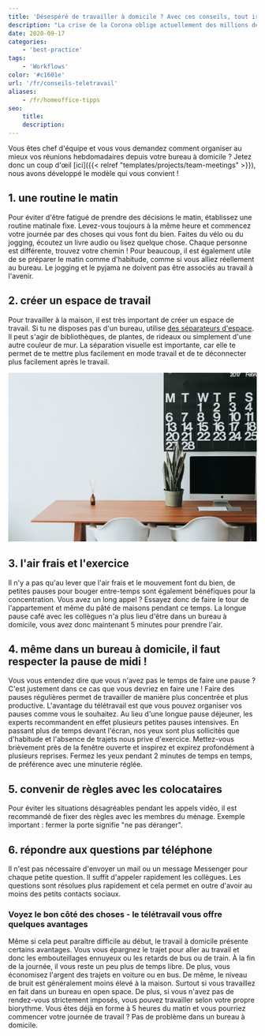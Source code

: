 ```yaml
---
title: 'Désespéré de travailler à domicile ? Avec ces conseils, tout ira bien ! | SeaTable'
description: "La crise de la Corona oblige actuellement des millions de personnes à travailler à domicile. Si certains s'adaptent facilement à cette nouvelle situation, beaucoup ont du mal à s'y faire. Vous aussi, vous ne savez pas vraiment comment commencer le matin ? Vous oubliez constamment votre pause déjeuner et mangez à la place vos sandwichs vite faits devant votre ordinateur ? Nous vous donnons de précieux conseils et vous présentons des avantages qui vous faciliteront certainement la tâche."
date: 2020-09-17
categories:
    - 'best-practice'
tags:
    - 'Workflows'
color: '#c1601e'
url: '/fr/conseils-teletravail'
aliases:
    - /fr/homeoffice-tipps
seo:
    title:
    description:
---
```


Vous êtes chef d'équipe et vous vous demandez comment organiser au mieux vos réunions hebdomadaires depuis votre bureau à domicile ? Jetez donc un coup d'œil [ici]({{< relref "templates/projects/team-meetings" >}}), nous avons développé le modèle qui vous convient !

## 1\. une routine le matin

Pour éviter d'être fatigué de prendre des décisions le matin, établissez une routine matinale fixe. Levez-vous toujours à la même heure et commencez votre journée par des choses qui vous font du bien. Faites du vélo ou du jogging, écoutez un livre audio ou lisez quelque chose. Chaque personne est différente, trouvez votre chemin ! Pour beaucoup, il est également utile de se préparer le matin comme d'habitude, comme si vous alliez réellement au bureau. Le jogging et le pyjama ne doivent pas être associés au travail à l'avenir.

## 2\. créer un espace de travail

Pour travailler à la maison, il est très important de créer un espace de travail. Si tu ne disposes pas d'un bureau, utilise [des séparateurs d'espace](https://diy-family.com/diy-raumteiler-6-praktische-ideen/). Il peut s'agir de bibliothèques, de plantes, de rideaux ou simplement d'une autre couleur de mur. La séparation visuelle est importante, car elle te permet de te mettre plus facilement en mode travail et de te déconnecter plus facilement après le travail.

![Bureau à domicile](Bildschirmfoto-2020-09-08-um-11.37.16.png)

## 3\. l'air frais et l'exercice

Il n'y a pas qu'au lever que l'air frais et le mouvement font du bien, de petites pauses pour bouger entre-temps sont également bénéfiques pour la concentration. Vous avez un long appel ? Essayez donc de faire le tour de l'appartement et même du pâté de maisons pendant ce temps. La longue pause café avec les collègues n'a plus lieu d'être dans un bureau à domicile, vous avez donc maintenant 5 minutes pour prendre l'air.

## 4\. même dans un bureau à domicile, il faut respecter la pause de midi !

Vous vous entendez dire que vous n'avez pas le temps de faire une pause ? C'est justement dans ce cas que vous devriez en faire une ! Faire des pauses régulières permet de travailler de manière plus concentrée et plus productive. L'avantage du télétravail est que vous pouvez organiser vos pauses comme vous le souhaitez. Au lieu d'une longue pause déjeuner, les experts recommandent en effet plusieurs petites pauses intensives. En passant plus de temps devant l'écran, nos yeux sont plus sollicités que d'habitude et l'absence de trajets nous prive d'exercice. Mettez-vous brièvement près de la fenêtre ouverte et inspirez et expirez profondément à plusieurs reprises. Fermez les yeux pendant 2 minutes de temps en temps, de préférence avec une minuterie réglée.

## 5\. convenir de règles avec les colocataires

Pour éviter les situations désagréables pendant les appels vidéo, il est recommandé de fixer des règles avec les membres du ménage. Exemple important : fermer la porte signifie "ne pas déranger".

## 6\. répondre aux questions par téléphone

Il n'est pas nécessaire d'envoyer un mail ou un message Messenger pour chaque petite question. Il suffit d'appeler rapidement les collègues. Les questions sont résolues plus rapidement et cela permet en outre d'avoir au moins des petits contacts sociaux.

### Voyez le bon côté des choses - le télétravail vous offre quelques avantages

Même si cela peut paraître difficile au début, le travail à domicile présente certains avantages. Vous vous épargnez le trajet pour aller au travail et donc les embouteillages ennuyeux ou les retards de bus ou de train. À la fin de la journée, il vous reste un peu plus de temps libre. De plus, vous économisez l'argent des trajets en voiture ou en bus. De même, le niveau de bruit est généralement moins élevé à la maison. Surtout si vous travaillez en fait dans un bureau en open space. De plus, si vous n'avez pas de rendez-vous strictement imposés, vous pouvez travailler selon votre propre biorythme. Vous êtes déjà en forme à 5 heures du matin et vous pourriez commencer votre journée de travail ? Pas de problème dans un bureau à domicile.
